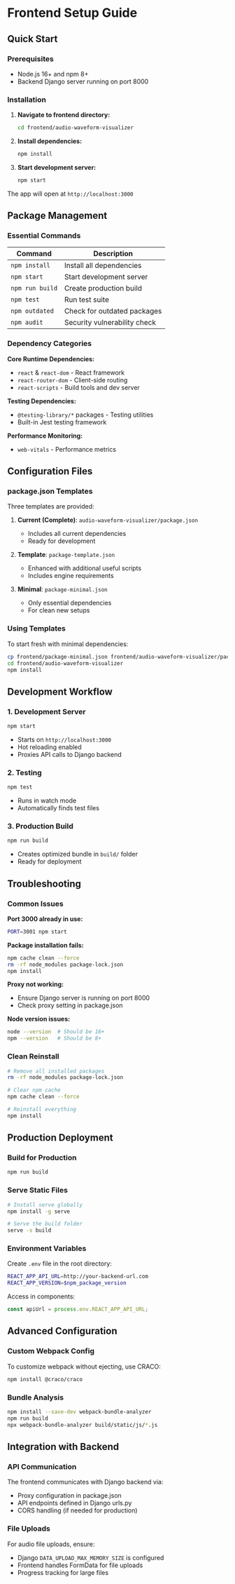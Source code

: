 # Frontend Setup Guide

## Quick Start

### Prerequisites
- Node.js 16+ and npm 8+
- Backend Django server running on port 8000

### Installation

1. **Navigate to frontend directory:**
   ```bash
   cd frontend/audio-waveform-visualizer
   ```

2. **Install dependencies:**
   ```bash
   npm install
   ```

3. **Start development server:**
   ```bash 
   npm start
   ```

The app will open at `http://localhost:3000`

## Package Management

### Essential Commands

| Command | Description |
|---------|-------------|
| `npm install` | Install all dependencies |
| `npm start` | Start development server |
| `npm run build` | Create production build |
| `npm test` | Run test suite |
| `npm outdated` | Check for outdated packages |
| `npm audit` | Security vulnerability check |

### Dependency Categories

**Core Runtime Dependencies:**
- `react` & `react-dom` - React framework
- `react-router-dom` - Client-side routing  
- `react-scripts` - Build tools and dev server

**Testing Dependencies:**
- `@testing-library/*` packages - Testing utilities
- Built-in Jest testing framework

**Performance Monitoring:**
- `web-vitals` - Performance metrics

## Configuration Files

### package.json Templates

Three templates are provided:

1. **Current (Complete)**: `audio-waveform-visualizer/package.json`
   - Includes all current dependencies
   - Ready for development

2. **Template**: `package-template.json`
   - Enhanced with additional useful scripts
   - Includes engine requirements

3. **Minimal**: `package-minimal.json`
   - Only essential dependencies
   - For clean new setups

### Using Templates

To start fresh with minimal dependencies:
```bash
cp frontend/package-minimal.json frontend/audio-waveform-visualizer/package.json
cd frontend/audio-waveform-visualizer
npm install
```

## Development Workflow

### 1. Development Server
```bash
npm start
```
- Starts on `http://localhost:3000`
- Hot reloading enabled
- Proxies API calls to Django backend

### 2. Testing
```bash
npm test
```
- Runs in watch mode
- Automatically finds test files

### 3. Production Build
```bash
npm run build
```
- Creates optimized bundle in `build/` folder
- Ready for deployment

## Troubleshooting

### Common Issues

**Port 3000 already in use:**
```bash
PORT=3001 npm start
```

**Package installation fails:**
```bash
npm cache clean --force
rm -rf node_modules package-lock.json
npm install
```

**Proxy not working:**
- Ensure Django server is running on port 8000
- Check proxy setting in package.json

**Node version issues:**
```bash
node --version  # Should be 16+
npm --version   # Should be 8+
```

### Clean Reinstall
```bash
# Remove all installed packages
rm -rf node_modules package-lock.json

# Clear npm cache
npm cache clean --force

# Reinstall everything
npm install
```

## Production Deployment

### Build for Production
```bash
npm run build
```

### Serve Static Files
```bash
# Install serve globally
npm install -g serve

# Serve the build folder
serve -s build
```

### Environment Variables

Create `.env` file in the root directory:
```bash
REACT_APP_API_URL=http://your-backend-url.com
REACT_APP_VERSION=$npm_package_version
```

Access in components:
```javascript
const apiUrl = process.env.REACT_APP_API_URL;
```

## Advanced Configuration

### Custom Webpack Config
To customize webpack without ejecting, use CRACO:
```bash
npm install @craco/craco
```

### Bundle Analysis
```bash
npm install --save-dev webpack-bundle-analyzer
npm run build
npx webpack-bundle-analyzer build/static/js/*.js
```

## Integration with Backend

### API Communication
The frontend communicates with Django backend via:
- Proxy configuration in package.json
- API endpoints defined in Django urls.py
- CORS handling (if needed for production)

### File Uploads
For audio file uploads, ensure:
- Django `DATA_UPLOAD_MAX_MEMORY_SIZE` is configured
- Frontend handles FormData for file uploads
- Progress tracking for large files